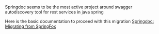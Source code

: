 Springdoc seems to be the most active project around swagger autodiscovery tool for rest services in java spring

Here is the basic documentation to proceed with this migration [Springdoc: Migrating from SpringFox](https://springdoc.org/migrating-from-springfox.html)
